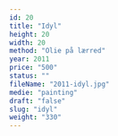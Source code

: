 ```yaml
---
id: 20
title: "Idyl"
height: 20
width: 20
method: "Olie på lærred"
year: 2011
price: "500"
status: ""
fileName: "2011-idyl.jpg"
medie: "painting"
draft: "false"
slug: "idyl"
weight: "330"
---
```

